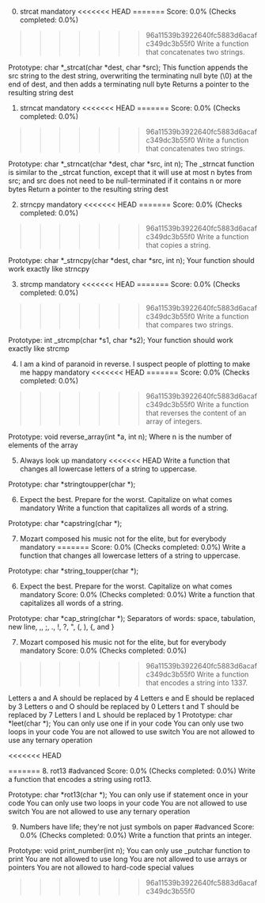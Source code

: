 0. strcat
mandatory
<<<<<<< HEAD
=======
Score: 0.0% (Checks completed: 0.0%)
>>>>>>> 96a11539b3922640fc5883d6acafc349dc3b55f0
Write a function that concatenates two strings.

Prototype: char *_strcat(char *dest, char *src);
This function appends the src string to the dest string, overwriting the terminating null byte (\0) at the end of dest, and then adds a terminating null byte
Returns a pointer to the resulting string dest

1. strncat
mandatory
<<<<<<< HEAD
=======
Score: 0.0% (Checks completed: 0.0%)
>>>>>>> 96a11539b3922640fc5883d6acafc349dc3b55f0
Write a function that concatenates two strings.

Prototype: char *_strncat(char *dest, char *src, int n);
The _strncat function is similar to the _strcat function, except that
it will use at most n bytes from src; and
src does not need to be null-terminated if it contains n or more bytes
Return a pointer to the resulting string dest

2. strncpy
mandatory
<<<<<<< HEAD
=======
Score: 0.0% (Checks completed: 0.0%)
>>>>>>> 96a11539b3922640fc5883d6acafc349dc3b55f0
Write a function that copies a string.

Prototype: char *_strncpy(char *dest, char *src, int n);
Your function should work exactly like strncpy

3. strcmp
mandatory
<<<<<<< HEAD
=======
Score: 0.0% (Checks completed: 0.0%)
>>>>>>> 96a11539b3922640fc5883d6acafc349dc3b55f0
Write a function that compares two strings.

Prototype: int _strcmp(char *s1, char *s2);
Your function should work exactly like strcmp

4. I am a kind of paranoid in reverse. I suspect people of plotting to make me happy
mandatory
<<<<<<< HEAD
=======
Score: 0.0% (Checks completed: 0.0%)
>>>>>>> 96a11539b3922640fc5883d6acafc349dc3b55f0
Write a function that reverses the content of an array of integers.

Prototype: void reverse_array(int *a, int n);
Where n is the number of elements of the array

5. Always look up
mandatory
<<<<<<< HEAD
Write a function that changes all lowercase letters of a string to uppercase.

Prototype: char *stringtoupper(char *);

6. Expect the best. Prepare for the worst. Capitalize on what comes
mandatory
Write a function that capitalizes all words of a string.

Prototype: char *capstring(char *);

7. Mozart composed his music not for the elite, but for everybody
mandatory
=======
Score: 0.0% (Checks completed: 0.0%)
Write a function that changes all lowercase letters of a string to uppercase.

Prototype: char *string_toupper(char *);

6. Expect the best. Prepare for the worst. Capitalize on what comes
mandatory
Score: 0.0% (Checks completed: 0.0%)
Write a function that capitalizes all words of a string.

Prototype: char *cap_string(char *);
Separators of words: space, tabulation, new line, ,, ;, ., !, ?, ", (, ), {, and }

7. Mozart composed his music not for the elite, but for everybody
mandatory
Score: 0.0% (Checks completed: 0.0%)
>>>>>>> 96a11539b3922640fc5883d6acafc349dc3b55f0
Write a function that encodes a string into 1337.

Letters a and A should be replaced by 4
Letters e and E should be replaced by 3
Letters o and O should be replaced by 0
Letters t and T should be replaced by 7
Letters l and L should be replaced by 1
Prototype: char *leet(char *);
You can only use one if in your code
You can only use two loops in your code
You are not allowed to use switch
You are not allowed to use any ternary operation

<<<<<<< HEAD

=======
8. rot13
#advanced
Score: 0.0% (Checks completed: 0.0%)
Write a function that encodes a string using rot13.

Prototype: char *rot13(char *);
You can only use if statement once in your code
You can only use two loops in your code
You are not allowed to use switch
You are not allowed to use any ternary operation

9. Numbers have life; they're not just symbols on paper
#advanced
Score: 0.0% (Checks completed: 0.0%)
Write a function that prints an integer.

Prototype: void print_number(int n);
You can only use _putchar function to print
You are not allowed to use long
You are not allowed to use arrays or pointers
You are not allowed to hard-code special values
>>>>>>> 96a11539b3922640fc5883d6acafc349dc3b55f0
